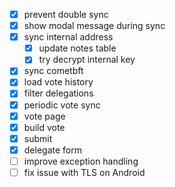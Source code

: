 - [x] prevent double sync
- [x] show modal message during sync
- [x] sync internal address
    - [x] update notes table
    - [x] try decrypt internal key
- [x] sync cometbft
- [x] load vote history
- [x] filter delegations
- [x] periodic vote sync
- [x] vote page
- [x] build vote
- [x] submit
- [x] delegate form
- [ ] improve exception handling
- [ ] fix issue with TLS on Android
